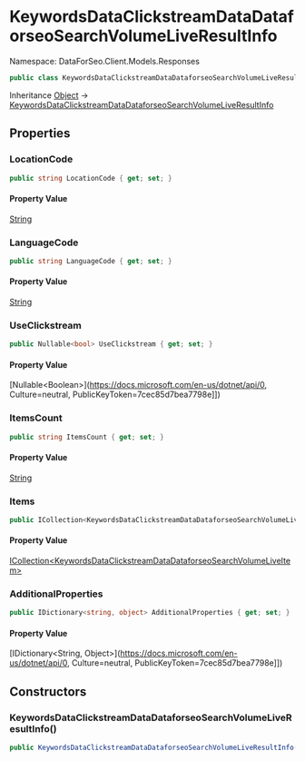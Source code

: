 # KeywordsDataClickstreamDataDataforseoSearchVolumeLiveResultInfo

Namespace: DataForSeo.Client.Models.Responses

```csharp
public class KeywordsDataClickstreamDataDataforseoSearchVolumeLiveResultInfo
```

Inheritance [Object](https://docs.microsoft.com/en-us/dotnet/api/Object) → [KeywordsDataClickstreamDataDataforseoSearchVolumeLiveResultInfo](./KeywordsDataClickstreamDataDataforseoSearchVolumeLiveResultInfo.md)

## Properties

### **LocationCode**

```csharp
public string LocationCode { get; set; }
```

#### Property Value

[String](https://docs.microsoft.com/en-us/dotnet/api/String)<br>

### **LanguageCode**

```csharp
public string LanguageCode { get; set; }
```

#### Property Value

[String](https://docs.microsoft.com/en-us/dotnet/api/String)<br>

### **UseClickstream**

```csharp
public Nullable<bool> UseClickstream { get; set; }
```

#### Property Value

[Nullable&lt;Boolean&gt;](https://docs.microsoft.com/en-us/dotnet/api/0, Culture=neutral, PublicKeyToken=7cec85d7bea7798e]])<br>

### **ItemsCount**

```csharp
public string ItemsCount { get; set; }
```

#### Property Value

[String](https://docs.microsoft.com/en-us/dotnet/api/String)<br>

### **Items**

```csharp
public ICollection<KeywordsDataClickstreamDataDataforseoSearchVolumeLiveItem> Items { get; set; }
```

#### Property Value

[ICollection&lt;KeywordsDataClickstreamDataDataforseoSearchVolumeLiveItem&gt;](./KeywordsDataClickstreamDataDataforseoSearchVolumeLiveItem.md)<br>

### **AdditionalProperties**

```csharp
public IDictionary<string, object> AdditionalProperties { get; set; }
```

#### Property Value

[IDictionary&lt;String, Object&gt;](https://docs.microsoft.com/en-us/dotnet/api/0, Culture=neutral, PublicKeyToken=7cec85d7bea7798e]])<br>

## Constructors

### **KeywordsDataClickstreamDataDataforseoSearchVolumeLiveResultInfo()**

```csharp
public KeywordsDataClickstreamDataDataforseoSearchVolumeLiveResultInfo()
```
